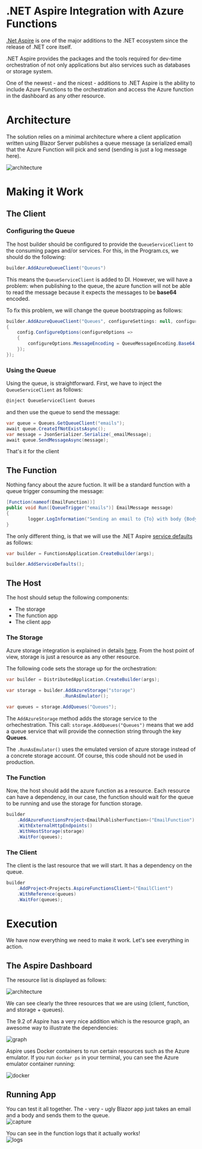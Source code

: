 # .NET Aspire Integration with Azure Functions

[.Net Aspire](https://learn.microsoft.com/en-us/dotnet/aspire/get-started/aspire-overview) is one of the major additions to the .NET ecosystem since the release of .NET core itself. 

.NET Aspire provides the packages and the tools required for dev-time orchestration of not only applications but also services such as databases or storage system.

One of the newest - and the nicest - additions to .NET Aspire is the ability to include Azure Functions to the orchestration and access the Azure function in the dashboard as any other resource.

# Architecture
The solution relies on a minimal architecture where a client application written using Blazor Server publishes a queue message (a serialized email) that the Azure Function will pick and send (sending is just a log message here). 

![architecture](/images/architecture.png)

# Making it Work
## The Client
### Configuring the Queue
The host builder should be configured to provide the ```QueueServiceClient``` to the consuming pages and/or services. For this, in the Program.cs, we should do the following:
```cs
builder.AddAzureQueueClient("Queues")
```
This means the ```QueueServiceClient``` is added to DI. 
However, we will have a problem: when publishing to the queue, the azure function will not be able to read the message because it expects the messages to be **base64** encoded.

To fix this problem, we will change the queue bootstrapping as follows:
```cs
builder.AddAzureQueueClient("Queues", configureSettings: null, configureClientBuilder: config =>
{
    config.ConfigureOptions(configureOptions =>
    {
        configureOptions.MessageEncoding = QueueMessageEncoding.Base64;
    });
});
```

### Using the Queue
Using the queue, is straightforward. First, we have to inject the ```QueueServiceClient``` as follows:
```cs
@inject QueueServiceClient Queues
```

and then use the queue to send the message:
```cs
var queue = Queues.GetQueueClient("emails");
await queue.CreateIfNotExistsAsync();
var message = JsonSerializer.Serialize(_emailMessage);
await queue.SendMessageAsync(message);
```

That's it for the client

## The Function
Nothing fancy about the azure fuction. It will be a standard function with a queue trigger consuming the message:
```cs
[Function(nameof(EmailFunction))]
public void Run([QueueTrigger("emails")] EmailMessage message)
{
        logger.LogInformation("Sending an email to {To} with body {Body}", message.To, message.Body);
}
```

The only different thing, is that we will use the .NET Aspire [service defaults](/https://learn.microsoft.com/en-us/dotnet/aspire/fundamentals/service-defaults) as follows:

```cs
var builder = FunctionsApplication.CreateBuilder(args);

builder.AddServiceDefaults();
```

## The Host
The host should setup the following components:
- The storage
- The function app
- The client app

### The Storage
Azure storage integration is explained in details [here](https://learn.microsoft.com/en-us/dotnet/aspire/storage/azure-storage-blobs-integration?tabs=dotnet-cli). From the host point of view, storage is just a resource as any other resource.

The following code sets the storage up for the orchestration:
```cs
var builder = DistributedApplication.CreateBuilder(args);

var storage = builder.AddAzureStorage("storage")
                     .RunAsEmulator();

var queues = storage.AddQueues("Queues");
```

The ```AddAzureStorage``` method adds the storage service to the orhechestration. This call: ```storage.AddQueues("Queues")``` means that we add a queue service that will provide the connection string through the key **Queues**.

The ```.RunAsEmulator()``` uses the emulated version of azure storage instead of a concrete storage account. Of course, this code should not be used in production.

### The Function
Now, the host should add the azure function as a resource. Each resource can have a dependency, in our case, the function should wait for the queue to be running and use the storage for function storage.

```cs
builder
    .AddAzureFunctionsProject<EmailPublisherFunction>("EmailFunction")
    .WithExternalHttpEndpoints()
    .WithHostStorage(storage)
    .WaitFor(queues);
```

### The Client
The client is the last resource that we will start. It has a dependency on the queue.

```cs
builder
    .AddProject<Projects.AspireFunctionsClient>("EmailClient")
    .WithReference(queues)
    .WaitFor(queues);
```

# Execution
We have now everything we need to make it work. Let's see everything in action.
## The Aspire Dashboard
The resource list is displayed as follows:<br/>

![architecture](/images/resource-list.png)

We can see clearly the three resources that we are using (client, function, and storage + queues).

The 9.2 of Aspire has a very nice addition which is the resource graph, an awesome way to illustrate the dependencies: <br/>

![graph](/images/resource-graph.png)

Aspire uses Docker containers to run certain resources such as the Azure emulator. If you run ```docker ps``` in your terminal, you can see the Azure emulator container running:<br/>

![docker](/images/docker-ps.png)

## Running App
You can test it all together. The - very - ugly Blazor app just takes an email and a body and sends them to the queue.<br/>
![capture](/images/app-capture.png)

You can see in the function logs that it actually works! <br/>
![logs](/images/function-logs.png)